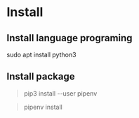 
# Install
## Install language programing
sudo apt install python3

## Install package
> pip3 install --user pipenv

> pipenv install